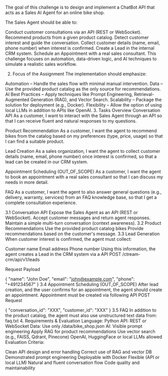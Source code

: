 The goal of this challenge is to design and implement a ChatBot API that acts as a Sales AI Agent for an online bike shop.

The Sales Agent should be able to:

Conduct customer consultations via an API (REST or WebSocket).
Recommend products from a given product catalog.
Detect customer interest and guide the conversation.
Collect customer details (name, email, phone number) when interest is confirmed.
Create a Lead in the internal CRM system.
Schedule an Appointment with a real sales consultant.
This challenge focuses on automation, data-driven logic, and AI techniques to simulate a realistic sales workflow.

2. Focus of the Assignment
The implementation should emphasize:

Automation – Handle the sales flow with minimal manual intervention.
Data – Use the provided product catalog as the only source for recommendations.
AI Best Practices – Apply techniques like Prompt Engineering, Retrieval-Augmented Generation (RAG), and Vector Search.
Scalability – Package the solution for deployment (e.g., Docker).
Flexibility – Allow the option of using local LLMs in addition to APIs like OpenAI.
3. Tasks
Overview
Conversation API
As a customer, I want to interact with the Sales Agent through an API so that I can receive fluent and natural responses to my questions.

Product Recommendation
As a customer, I want the agent to recommend bikes from the catalog based on my preferences (type, price, usage) so that I can find a suitable product.

Lead Creation
As a sales organization, I want the agent to collect customer details (name, email, phone number) once interest is confirmed, so that a lead can be created in our CRM system.

Appointment Scheduling (OUT_OF_SCOPE) As a customer, I want the agent to book an appointment with a real sales consultant so that I can discuss my needs in more detail.

FAQ
As a customer, I want the agent to also answer general questions (e.g., delivery, warranty, services) from an FAQ knowledge base, so that I get a complete consultation experience.

3.1 Conversation API
Expose the Sales Agent as an API (REST or WebSocket).
Accept customer messages and return agent responses.
Maintain a simple multi-turn conversation (context awareness).
3.2 Product Recommendations
Use the provided product catalog bikes
Provide recommendations based on the customer's message.
3.3 Lead Generation
When customer interest is confirmed, the agent must collect:

Customer name
Email address
Phone number
Using this information, the agent creates a Lead in the CRM system via a API POST /ctream-crm/api/v1/leads

Request Payload

{
  "name": "John Doe",
  "email": "john@example.com",
  "phone": "+491234567"
}
3.4 Appointment Scheduling (OUT_OF_SCOPE)
After lead creation, and the user confirms for an appointment, the agent should create an appointment.
Appointment must be created via following API POST
Request

{
  "conversation_id": "XXX",
  "customer_id": "XXX"
}
3.5 FAQ
In addition to the product catalog, the agent must also use unstructured text data from: faq.txt
4. Requirements & Evaluation
Language: Python
API: REST or WebSocket
Data: Use only /data/bike_shop.json
AI:
Visible prompt engineering
Apply RAG for product recommendations
Use vector search (e.g., FAISS, Qdrant, Pinecone)
OpenAI, HuggingFace or local LLMs allowed
Evaluation Criteria:

Clean API design and error handling
Correct use of RAG and vector DB
Demonstrated prompt engineering
Deployable with Docker
Flexible (API or local LLM)
Natural and fluent conversation flow
Code quality and maintainability
